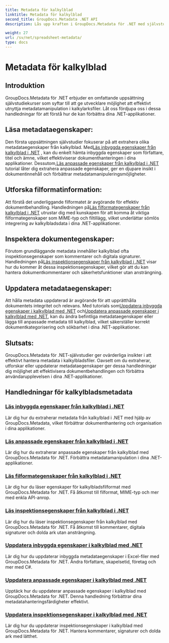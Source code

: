 ```yaml
---
title: Metadata för kalkylblad
linktitle: Metadata för kalkylblad
second_title: GroupDocs.Metadata .NET API
description: Lås upp kraften i GroupDocs.Metadata för .NET med självstudiekurser om att läsa och uppdatera kalkylbladsegenskaper. Öka metadatamanipulation i dina .NET-applikationer.

weight: 27
url: /sv/net/spreadsheet-metadata/
type: docs
---
```

# Metadata för kalkylblad

## Introduktion

GroupDocs.Metadata för .NET erbjuder en omfattande uppsättning självstudiekurser som syftar till att ge utvecklare möjlighet att effektivt utnyttja metadatamanipulation i kalkylarksfiler. Låt oss fördjupa oss i dessa handledningar för att förstå hur de kan förbättra dina .NET-applikationer.

## Läsa metadataegenskaper:
Den första uppsättningen självstudier fokuserar på att extrahera olika metadataegenskaper från kalkylblad. Med[Läs inbyggda egenskaper från kalkylblad i .NET](./read-built-in-properties-spreadsheets/) , kan du enkelt hämta inbyggda egenskaper som författare, titel och ämne, vilket effektiviserar dokumenthanteringen i dina applikationer. Dessutom,[Läs anpassade egenskaper från kalkylblad i .NET](./read-custom-properties-spreadsheets/) tutorial låter dig extrahera anpassade egenskaper, ger en djupare insikt i dokumentinnehåll och förbättrar metadatamanipuleringsmöjligheter.

## Utforska filformatinformation:
 Att förstå det underliggande filformatet är avgörande för effektiv dokumentbehandling. Handledningen på[Läs filformategenskaper från kalkylblad i .NET](./read-file-format-properties-spreadsheets/) utrustar dig med kunskapen för att komma åt viktiga filformategenskaper som MIME-typ och filtillägg, vilket underlättar sömlös integrering av kalkylbladsdata i dina .NET-applikationer.

## Inspektera dokumentegenskaper:
Förutom grundläggande metadata innehåller kalkylblad ofta inspektionsegenskaper som kommentarer och digitala signaturer. Handledningen på[Läs inspektionsegenskaper från kalkylblad i .NET](./read-inspection-properties-spreadsheets/) visar hur du kommer åt dessa inspektionsegenskaper, vilket gör att du kan hantera dokumentkommentarer och säkerhetsfunktioner utan ansträngning.

## Uppdatera metadataegenskaper:
 Att hålla metadata uppdaterad är avgörande för att upprätthålla dokumentets integritet och relevans. Med tutorials som[Uppdatera inbyggda egenskaper i kalkylblad med .NET](./update-built-in-properties-spreadsheets/) och[Uppdatera anpassade egenskaper i kalkylblad med .NET](./update-custom-properties-spreadsheets/), kan du ändra befintliga metadataegenskaper eller lägga till anpassade metadata till kalkylblad, vilket säkerställer korrekt dokumentkategorisering och sökbarhet i dina .NET-applikationer.

## Slutsats:
GroupDocs.Metadata för .NET-självstudier ger ovärderliga insikter i att effektivt hantera metadata i kalkylbladsfiler. Oavsett om du extraherar, utforskar eller uppdaterar metadataegenskaper ger dessa handledningar dig möjlighet att effektivisera dokumentbehandlingen och förbättra användarupplevelsen i dina .NET-applikationer.

## Handledningar för kalkylbladsmetadata
### [Läs inbyggda egenskaper från kalkylblad i .NET](./read-built-in-properties-spreadsheets/)
Lär dig hur du extraherar metadata från kalkylblad i .NET med hjälp av GroupDocs.Metadata, vilket förbättrar dokumenthantering och organisation i dina applikationer.
### [Läs anpassade egenskaper från kalkylblad i .NET](./read-custom-properties-spreadsheets/)
Lär dig hur du extraherar anpassade egenskaper från kalkylblad med GroupDocs.Metadata för .NET. Förbättra metadatamanipulation i dina .NET-applikationer.
### [Läs filformategenskaper från kalkylblad i .NET](./read-file-format-properties-spreadsheets/)
Lär dig hur du läser egenskaper för kalkylbladsfilformat med GroupDocs.Metadata for .NET. Få åtkomst till filformat, MIME-typ och mer med enkla API-anrop.
### [Läs inspektionsegenskaper från kalkylblad i .NET](./read-inspection-properties-spreadsheets/)
Lär dig hur du läser inspektionsegenskaper från kalkylblad med GroupDocs.Metadata för .NET. Få åtkomst till kommentarer, digitala signaturer och dolda ark utan ansträngning.
### [Uppdatera inbyggda egenskaper i kalkylblad med .NET](./update-built-in-properties-spreadsheets/)
Lär dig hur du uppdaterar inbyggda metadataegenskaper i Excel-filer med GroupDocs.Metadata för .NET. Ändra författare, skapelsetid, företag och mer med C#.
### [Uppdatera anpassade egenskaper i kalkylblad med .NET](./update-custom-properties-spreadsheets/)
Upptäck hur du uppdaterar anpassade egenskaper i kalkylblad med GroupDocs.Metadata for .NET. Denna handledning förbättrar dina metadatahanteringsfärdigheter effektivt.
### [Uppdatera inspektionsegenskaper i kalkylblad med .NET](./update-inspection-properties-spreadsheets/)
Lär dig hur du uppdaterar inspektionsegenskaper i kalkylblad med GroupDocs.Metadata för .NET. Hantera kommentarer, signaturer och dolda ark med lätthet.